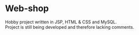 # Web-shop
Hobby project
written in JSP, HTML & CSS and MySQL. <br>
Project is still being developed and therefore lacking comments.
